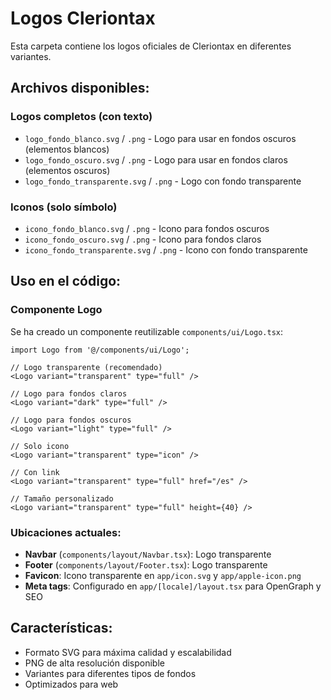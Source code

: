 # Logos Cleriontax

Esta carpeta contiene los logos oficiales de Cleriontax en diferentes variantes.

## Archivos disponibles:

### Logos completos (con texto)
- `logo_fondo_blanco.svg` / `.png` - Logo para usar en fondos oscuros (elementos blancos)
- `logo_fondo_oscuro.svg` / `.png` - Logo para usar en fondos claros (elementos oscuros)
- `logo_fondo_transparente.svg` / `.png` - Logo con fondo transparente

### Iconos (solo símbolo)
- `icono_fondo_blanco.svg` / `.png` - Icono para fondos oscuros
- `icono_fondo_oscuro.svg` / `.png` - Icono para fondos claros
- `icono_fondo_transparente.svg` / `.png` - Icono con fondo transparente

## Uso en el código:

### Componente Logo
Se ha creado un componente reutilizable `components/ui/Logo.tsx`:

```tsx
import Logo from '@/components/ui/Logo';

// Logo transparente (recomendado)
<Logo variant="transparent" type="full" />

// Logo para fondos claros
<Logo variant="dark" type="full" />

// Logo para fondos oscuros
<Logo variant="light" type="full" />

// Solo icono
<Logo variant="transparent" type="icon" />

// Con link
<Logo variant="transparent" type="full" href="/es" />

// Tamaño personalizado
<Logo variant="transparent" type="full" height={40} />
```

### Ubicaciones actuales:
- **Navbar** (`components/layout/Navbar.tsx`): Logo transparente
- **Footer** (`components/layout/Footer.tsx`): Logo transparente
- **Favicon**: Icono transparente en `app/icon.svg` y `app/apple-icon.png`
- **Meta tags**: Configurado en `app/[locale]/layout.tsx` para OpenGraph y SEO

## Características:
- Formato SVG para máxima calidad y escalabilidad
- PNG de alta resolución disponible
- Variantes para diferentes tipos de fondos
- Optimizados para web
